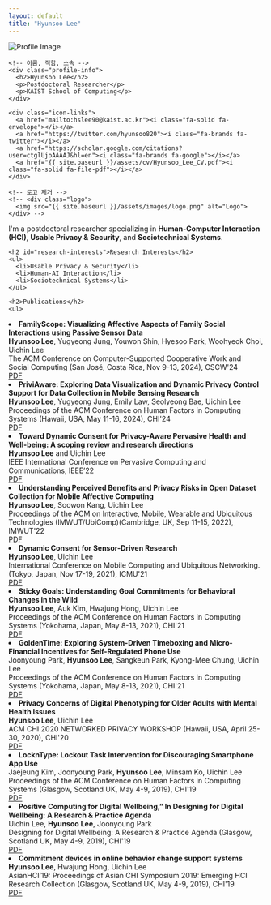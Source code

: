 ```yaml
---
layout: default
title: "Hyunsoo Lee"
---
```

<div class="page-wrapper">

  <!-- 왼쪽: 사진 + 아이콘 -->
  <div class="sidebar">
    <img src="{{ site.baseurl }}/assets/images/profile.jpg" alt="Profile Image" class="profile-img">
    
    <!-- 이름, 직함, 소속 -->
    <div class="profile-info">
      <h2>Hyunsoo Lee</h2>
      <p>Postdoctoral Researcher</p>
      <p>KAIST School of Computing</p>
    </div>

    <div class="icon-links">
      <a href="mailto:hslee90@kaist.ac.kr"><i class="fa-solid fa-envelope"></i></a>
      <a href="https://twitter.com/hyunsoo820"><i class="fa-brands fa-twitter"></i></a>
      <a href="https://scholar.google.com/citations?user=ctglUjoAAAAJ&hl=en"><i class="fa-brands fa-google"></i></a>
      <a href="{{ site.baseurl }}/assets/cv/Hyunsoo_Lee_CV.pdf"><i class="fa-solid fa-file-pdf"></i></a>
    </div>

    <!-- 로고 제거 -->
    <!-- <div class="logo">
      <img src="{{ site.baseurl }}/assets/images/logo.png" alt="Logo">
    </div> -->
  </div>

  <!-- 오른쪽: 텍스트 내용 -->
  <div class="main-content">
        <p>I'm a postdoctoral researcher specializing in <strong>Human-Computer Interaction (HCI)</strong>, <strong>Usable Privacy & Security</strong>, and <strong>Sociotechnical Systems</strong>.</p>

    <h2 id="research-interests">Research Interests</h2>
    <ul>
      <li>Usable Privacy & Security</li>
      <li>Human-AI Interaction</li>
      <li>Sociotechnical Systems</li>
    </ul>

    <h2>Publications</h2>
    <ul>
   <li>
        <strong>FamilyScope: Visualizing Affective Aspects of Family Social Interactions using Passive Sensor Data</strong><br>
        <span><strong>Hyunsoo Lee</strong>, Yugyeong Jung, Youwon Shin, Hyesoo Park, Woohyeok Choi, Uichin Lee</span><br>
        <span>The ACM Conference on Computer-Supported Cooperative Work and Social Computing (San José, Costa Rica, Nov 9-13, 2024), CSCW'24</span><br>
        <a href="link_to_pdf_1.pdf" target="_blank">PDF</a>
      </li>
      <li>
        <strong>PriviAware: Exploring Data Visualization and Dynamic Privacy Control Support for Data Collection in Mobile Sensing Research</strong><br>
        <span><strong>Hyunsoo Lee</strong>, Yugyeong Jung, Emily Law, Seolyeong Bae, Uichin Lee</span><br>
        <span>Proceedings of the ACM Conference on Human Factors in Computing Systems (Hawaii, USA, May 11-16, 2024), CHI'24</span><br>
        <a href="link_to_pdf_2.pdf" target="_blank">PDF</a>
      </li>
      <li>
        <strong>Toward Dynamic Consent for Privacy-Aware Pervasive Health and Well-being: A scoping review and research directions</strong><br>
        <span><strong>Hyunsoo Lee</strong> and Uichin Lee</span><br>
        <span>IEEE International Conference on Pervasive Computing and Communications, IEEE’22</span><br>
        <a href="link_to_pdf_3.pdf" target="_blank">PDF</a>
      </li>
      <li>
        <strong>Understanding Perceived Benefits and Privacy Risks in Open Dataset Collection for Mobile Affective Computing</strong><br>
        <span><strong>Hyunsoo Lee</strong>, Soowon Kang, Uichin Lee</span><br>
        <span>Proceedings of the ACM on Interactive, Mobile, Wearable and Ubiquitous Technologies (IMWUT/UbiComp)(Cambridge, UK, Sep 11-15, 2022), IMWUT'22</span><br>
        <a href="link_to_pdf_3.pdf" target="_blank">PDF</a>
      </li>
      <li>
        <strong>Dynamic Consent for Sensor-Driven Research</strong><br>
        <span><strong>Hyunsoo Lee</strong>, Uichin Lee</span><br>
        <span>International Conference on Mobile Computing and Ubiquitous Networking. (Tokyo, Japan,  Nov 17-19, 2021), ICMU'21</span><br>
        <a href="link_to_pdf_3.pdf" target="_blank">PDF</a>
      </li>  
      <li>
        <strong>Sticky Goals: Understanding Goal Commitments for Behavioral Changes in the Wild</strong><br>
        <span><strong>Hyunsoo Lee</strong>, Auk Kim, Hwajung Hong, Uichin Lee</span><br>
        <span>Proceedings of the ACM Conference on Human Factors in Computing Systems (Yokohama, Japan, May 8-13, 2021), CHI'21</span><br>
        <a href="link_to_pdf_3.pdf" target="_blank">PDF</a>
      </li>  
      <li>
        <strong>GoldenTime: Exploring System-Driven Timeboxing and Micro-Financial Incentives for Self-Regulated Phone Use</strong><br>
        <span>Joonyoung Park, <strong>Hyunsoo Lee</strong>, Sangkeun Park, Kyong-Mee Chung, Uichin Lee</span><br>
        <span>Proceedings of the ACM Conference on Human Factors in Computing Systems (Yokohama, Japan, May 8-13, 2021), CHI'21</span><br>
        <a href="link_to_pdf_3.pdf" target="_blank">PDF</a>
      </li>  
      <li>
        <strong>Privacy Concerns of Digital Phenotyping for Older Adults with Mental Health Issues</strong><br>
        <span><strong>Hyunsoo Lee</strong>, Uichin Lee</span><br>
        <span>ACM CHI 2020 NETWORKED PRIVACY WORKSHOP (Hawaii, USA, April 25-30, 2020), CHI'20</span><br>
        <a href="link_to_pdf_3.pdf" target="_blank">PDF</a>
      </li>  
      <li>
        <strong>LocknType: Lockout Task Intervention for Discouraging Smartphone App Use</strong><br>
        <span>Jaejeung Kim, Joonyoung Park, <strong>Hyunsoo Lee</strong>, Minsam Ko, Uichin Lee</span><br>
        <span>Proceedings of the ACM Conference on Human Factors in Computing Systems (Glasgow, Scotland UK, May 4-9, 2019), CHI'19</span><br>
        <a href="link_to_pdf_3.pdf" target="_blank">PDF</a>
      </li>  
      <li>
        <strong>Positive Computing for Digital Wellbeing,” In Designing for Digital Wellbeing: A Research & Practice Agenda</strong><br>
        <span>Uichin Lee, <strong>Hyunsoo Lee</strong>, Joonyoung Park</span><br>
        <span>Designing for Digital Wellbeing: A Research & Practice Agenda  (Glasgow, Scotland UK, May 4-9, 2019), CHI'19</span><br>
        <a href="link_to_pdf_3.pdf" target="_blank">PDF</a>
      </li>  
      <li>
        <strong>Commitment devices in online behavior change support systems</strong><br>
        <span><strong>Hyunsoo Lee</strong>, Hwajung Hong, Uichin Lee</span><br>
        <span>AsianHCI’19: Proceedings of Asian CHI Symposium 2019: Emerging HCI Research Collection (Glasgow, Scotland UK, May 4-9, 2019), CHI'19</span><br>
        <a href="link_to_pdf_3.pdf" target="_blank">PDF</a>
      </li>
</ul>
  </div>

</div>
